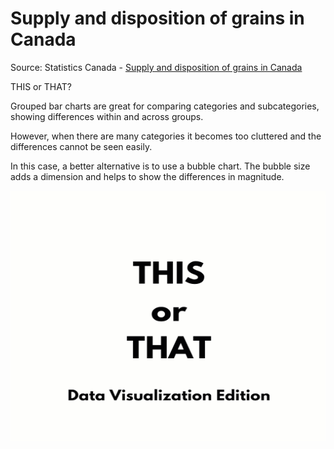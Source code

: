 # Supply and disposition of grains in Canada

Source: Statistics Canada - [Supply and disposition of grains in Canada](https://www150.statcan.gc.ca/t1/tbl1/en/tv.action?pid=3210001301)


THIS or THAT?

Grouped bar charts are great for comparing categories and subcategories, showing differences within and across groups.

However, when there are many categories it becomes too cluttered and the differences cannot be seen easily.

In this case, a better alternative is to use a bubble chart. The bubble size adds a dimension and helps to show the differences in magnitude.

<img src="https://github.com/aleivaar94/Crop_Production/blob/main/assets/this_or_that.gif" alt="Grouped Bar Chart vs. Bubble Chart" width="600" height="400">
